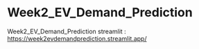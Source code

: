# Week2_EV_Demand_Prediction
Week2_EV_Demand_Prediction
streamlit : https://week2evdemandprediction.streamlit.app/
